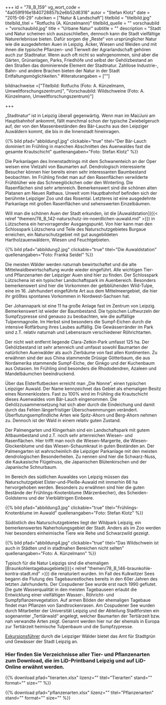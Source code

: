+++
id = "78_B_159"
vg_wort_code = "4a059f916e1840728857b2e6b52d6318"
autor = "Stefan Klotz"
date = "2015-06-29"
rubriken = ["Natur & Landschaft"]
titelbild = "titelbild.jpg"
titelbild_titel = "Rotfuchs (A. Künzelmann)"
titelbild_quelle = ""
vorschaubild = "vorschaubild.jpg"
title = "Urbane Natur"
subtitle = ""
description = "Stadt und Natur scheinen sich auszuschließen, dennoch kann die Stadt vielfältige Naturerlebnisse bieten. Dafür sorgen die „Reste“ von ursprünglicher Natur wie die ausgedehnten Auen in Leipzig. Äcker, Wiesen und Weiden und mit ihnen die typische Pflanzen- und Tierwelt der Agrarlandschaft gehören auch zur Stadtnatur. Wenn auch oft nicht so wahrgenommen, sind aber die Gärten, Grünanlagen, Parks, Friedhöfe und selbst der Gehölzbestand an den Straßen das dominierende Element der Stadtnatur. Zahllose Industrie-, Bahn- und andere Brachen bieten der Natur in der Stadt Entfaltungsmöglichkeiten."
#literaturangaben = [""]

bildnachweise =["Titelbild: Rotfuchs (Foto: A. Künzelmann, Umweltforschungszentrum)", "Vorschaubild: Wildschweine (Foto: A. Künzelmann, Umweltforschungszentrum)"] 

+++

„Stadtnatur“ ist in Leipzig überall gegenwärtig. Wenn man im Mai/Juni am Hauptbahnhof ankommt, fällt manchmal schon der typische Zwiebelgeruch auf, der von den Massenbeständen des Bär-Lauchs aus den Leipziger Auwäldern kommt, die bis in die Innenstadt hineinragen. 

{{% bild pfad="abbildung1.jpg" clickable="true" titel="Der Bär-Lauch dominiert im Frühling in manchen Abschnitten des Auenwaldes fast die gesamte Krautschicht" quellenangaben="Foto: Stefan Klotz" %}}

Die Parkanlagen des Innenstadtrings mit dem Schwanenteich an der Oper weisen eine Vielzahl von Baumarten auf. Dendrologisch interessierte Besucher können hier bereits einen sehr interessanten Baumbestand beobachten. Im Frühling findet man auf den Rasenflächen verwilderte Frühblüher wie das Schneeglöckchen oder den Winterling. Die Rasenflächen sind sehr artenreich. Bemerkenswert sind die schönen alten Platanen am Neuen Rathaus. 
Unweit vom Hauptbahnhof befinden sich der berühmte Leipziger Zoo und das Rosental. Letzteres ist eine ausgedehnte Parkanlage mit großen Rasenflächen und sehenswerten Einzelbäumen.
 
Will man die schönen Auen der Stadt erkunden, ist die [Auwaldstation]({{< relref "themen/78_B_142-naturschutz-im-noerdlichen-auwald.md" >}}) in Lützschena ein hervorragender Ausgangspunkt. Von hier kann man den Schlosspark Lützschena und Teile des Naturschutzgebietes Burgaue erreichen, ein Naturschutzgebiet mit gut ausgebildeten Hartholzauenwäldern, Wiesen und Feuchtgebieten.

{{% bild pfad="abbildung2.jpg" clickable="true" titel="Die Auwaldstation" quellenangaben="Foto: Franka Seidel" %}}

Die meisten Wälder werden naturnah bewirtschaftet und die alte Mittelwaldbewirtschaftung wurde wieder eingeführt. Alle wichtigen Tier- und Pflanzenarten der Leipziger Auen sind hier zu finden. Der Schlosspark Lützschena ist ein typischer Landschaftspark im Auenbereich. Besonders bemerkenswert sind hier die Vorkommen der gelbblühenden Wild-Tulpe, eine im 16. Jahrhundert eingeführte Art aus dem Mittelmeergebiet, die hier ihr größtes spontanes Vorkommen in Nordwest-Sachsen hat.

Der Johannapark ist eine 11 ha große Anlage fast im Zentrum von Leipzig. Bemerkenswert ist wieder der Baumbestand. Die typischen Luftwurzeln der Sumpfzypresse sind genauso zu beobachten, wie die auffällige Tulpenmagnolie. Im Herbst sind besonders die Sumpf-Eichen durch die intensive Rotfärbung ihres Laubes auffällig. Die Gewässerränder im Park sind z.T. relativ naturnah und Lebensraum verschiedener Röhrichtarten.

Der nicht weit entfernt liegende Clara-Zetkin-Park umfasst 125 ha. Der Gehölzbestand ist sehr artenreich und umfasst sowohl Baumarten der natürlichen Auenwälder als auch Zierbäume von fast allen Kontinenten. Zu erwähnen sind der aus China stammende Drüsige Götterbaum, die aus Nordamerika stammende Sumpf-Eiche, der Ginkgo und der Kuchenbaum aus Ostasien. Im Frühling sind besonders die Rhododendren, Azaleen und Mandelbäumchen beeindruckend.

Über das Elsterflutbecken erreicht man „Die Nonne“, einen typischen Leipziger Auwald. Der Name kennzeichnet das Gebiet als ehemaligen Besitz eines Nonnenklosters. Fast zu 100% wird im Frühling die Krautschicht dieses Auenwaldes vom Bär-Lauch eingenommen. Die Gehölzzusammensetzung hat sich aber durch die Eindeichung und damit durch das Fehlen längerfristiger Überschwemmungen verändert. Überflutungsempfindliche Arten wie Spitz-Ahorn und Berg-Ahorn nehmen zu. Dennoch ist der Wald in einem relativ guten Zustand.
 
Der Palmengarten und Klingerhain sind ein Landschaftspark mit gutem Altbaumbestand und z.T. noch sehr artenreichen Wiesen- und Rasenflächen. Hier trifft man noch die Wiesen-Margerite, die Wiesen-Glockenblume und das Wiesen-Schaumkraut in guten Beständen an. Der Palmengarten ist wahrscheinlich die Leipziger Parkanlage mit den meisten dendrologischen Besonderheiten. Zu nennen sind hier die Schwarz-Nuss, die Kaukasische Flügelnuss, die Japanischen Blütenkirschen und der Japanische Schnurbaum.
 
Im Bereich des südlichen Auwaldes von Leipzig müssen das Naturschutzgebiet Elster-und-Pleiße-Auwald mit immerhin 66 ha hervorgehoben werden. Besonders zu erwähnen sind hier die guten Bestände der Frühlings-Knotenblume (Märzenbecher), des Scheiden-Goldsterns und der Vierblättrigen Einbeere. 

{{% bild pfad="abbildung3.jpg" clickable="true" titel="Frühlings-Knotenblume im Auwald" quellenangaben="Foto: Stefan Klotz" %}}

Südöstlich des Naturschutzgebietes liegt der Wildpark Leipzig, ein bemerkenswertes Naherholungsgebiet der Stadt. Anders als im Zoo werden hier besonders einheimische Tiere wie Rehe und Schwarzwild gezeigt.

{{% bild pfad="abbildung4.jpg" clickable="true" titel="Das Wildschwein ist auch in Städten und in stadtnahen Bereichen nicht selten" quellenangaben="Foto: A. Künzelmann" %}}

Typisch für die Natur Leipzigs sind die ehemaligen [Braunkohlentagebaugebiete]({{< relref "themen/78_B_146-braunkohle-kontra-stadt.md" >}}) die renaturiert wurden. Im Fall des Kulkwitzer Sees begann die Flutung des Tagebaurestloches bereits in den 60er Jahren des letzten Jahrhunderts. Der Cospudener See wurde erst nach 1990 geflutet. Die gute Wasserqualität in den meisten Tagebauseen erlaubt die Entwicklung einer vielfältigen Wasser-, Röhricht- und Sumpfpflanzenvegetation. Auf armen Böden der ehemaligen Tagebaue findet man Pflanzen von Sandtrockenrasen. Am Cospudener See wurden durch Mitarbeiter der Universität Leipzig und der Abteilung Stadtforsten ein sogenannter „Tertiärwald“ angelegt, welcher Baumarten der Tertiärzeit bzw. nah verwandte Arten zeigt. Genannt werden hier nur der ehemals in Europa zur Tertiärzeit heimische Tulpenbaum und die Sumpfzypresse.
 
[Exkursionsführer](http://www.leipzig.de/freizeit-kultur-und-tourismus/parks-waelder-und-friedhoefe/stadtwald-und-auenwald/ausfluege-und-exkursionen/) durch die Leipziger Wälder bietet das Amt für Stadtgrün und Gewässer der Stadt Leipzig an.

### Hier finden Sie Verzeichnisse aller Tier- und Pflanzenarten zum Download, die im LiD-Printband Leipzig und auf LiD-Online erwähnt werden.

{{% download pfad="tierarten.xlsx" lizenz="" titel="Tierarten" stand="" format="" size="" %}}

{{% download pfad="pflanzenarten.xlsx" lizenz="" titel="Pflanzenarten" stand="" format="" size="" %}}